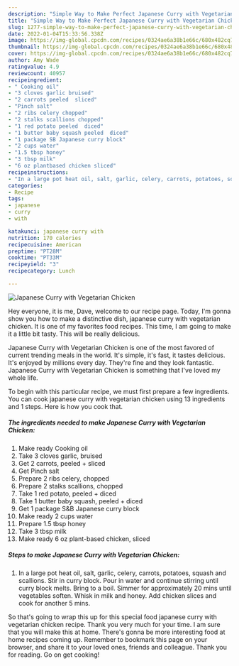 ```yaml
---
description: "Simple Way to Make Perfect Japanese Curry with Vegetarian Chicken"
title: "Simple Way to Make Perfect Japanese Curry with Vegetarian Chicken"
slug: 1277-simple-way-to-make-perfect-japanese-curry-with-vegetarian-chicken
date: 2022-01-04T15:33:56.338Z
image: https://img-global.cpcdn.com/recipes/0324ae6a38b1e66c/680x482cq70/japanese-curry-with-vegetarian-chicken-recipe-main-photo.jpg
thumbnail: https://img-global.cpcdn.com/recipes/0324ae6a38b1e66c/680x482cq70/japanese-curry-with-vegetarian-chicken-recipe-main-photo.jpg
cover: https://img-global.cpcdn.com/recipes/0324ae6a38b1e66c/680x482cq70/japanese-curry-with-vegetarian-chicken-recipe-main-photo.jpg
author: Amy Wade
ratingvalue: 4.9
reviewcount: 40957
recipeingredient:
- " Cooking oil"
- "3 cloves garlic bruised"
- "2 carrots peeled  sliced"
- "Pinch salt"
- "2 ribs celery chopped"
- "2 stalks scallions chopped"
- "1 red potato peeled  diced"
- "1 butter baby squash peeled  diced"
- "1 package SB Japanese curry block"
- "2 cups water"
- "1.5 tbsp honey"
- "3 tbsp milk"
- "6 oz plantbased chicken sliced"
recipeinstructions:
- "In a large pot heat oil, salt, garlic, celery, carrots, potatoes, squash and scallions. Stir in curry block. Pour in water and continue stirring until curry block melts. Bring to a boil. Simmer for approximately 20 mins until vegetables soften. Whisk in milk and honey. Add chicken slices and cook for another 5 mins."
categories:
- Recipe
tags:
- japanese
- curry
- with

katakunci: japanese curry with 
nutrition: 170 calories
recipecuisine: American
preptime: "PT28M"
cooktime: "PT33M"
recipeyield: "3"
recipecategory: Lunch

---
```



![Japanese Curry with Vegetarian Chicken](https://img-global.cpcdn.com/recipes/0324ae6a38b1e66c/680x482cq70/japanese-curry-with-vegetarian-chicken-recipe-main-photo.jpg)

Hey everyone, it is me, Dave, welcome to our recipe page. Today, I'm gonna show you how to make a distinctive dish, japanese curry with vegetarian chicken. It is one of my favorites food recipes. This time, I am going to make it a little bit tasty. This will be really delicious.



Japanese Curry with Vegetarian Chicken is one of the most favored of current trending meals in the world. It's simple, it's fast, it tastes delicious. It's enjoyed by millions every day. They're fine and they look fantastic. Japanese Curry with Vegetarian Chicken is something that I've loved my whole life.


To begin with this particular recipe, we must first prepare a few ingredients. You can cook japanese curry with vegetarian chicken using 13 ingredients and 1 steps. Here is how you cook that.

<!--inarticleads1-->

##### The ingredients needed to make Japanese Curry with Vegetarian Chicken:

1. Make ready  Cooking oil
1. Take 3 cloves garlic, bruised
1. Get 2 carrots, peeled + sliced
1. Get Pinch salt
1. Prepare 2 ribs celery, chopped
1. Prepare 2 stalks scallions, chopped
1. Take 1 red potato, peeled + diced
1. Take 1 butter baby squash, peeled + diced
1. Get 1 package S&amp;B Japanese curry block
1. Make ready 2 cups water
1. Prepare 1.5 tbsp honey
1. Take 3 tbsp milk
1. Make ready 6 oz plant-based chicken, sliced




<!--inarticleads2-->

##### Steps to make Japanese Curry with Vegetarian Chicken:

1. In a large pot heat oil, salt, garlic, celery, carrots, potatoes, squash and scallions. Stir in curry block. Pour in water and continue stirring until curry block melts. Bring to a boil. Simmer for approximately 20 mins until vegetables soften. Whisk in milk and honey. Add chicken slices and cook for another 5 mins.




So that's going to wrap this up for this special food japanese curry with vegetarian chicken recipe. Thank you very much for your time. I am sure that you will make this at home. There's gonna be more interesting food at home recipes coming up. Remember to bookmark this page on your browser, and share it to your loved ones, friends and colleague. Thank you for reading. Go on get cooking!
